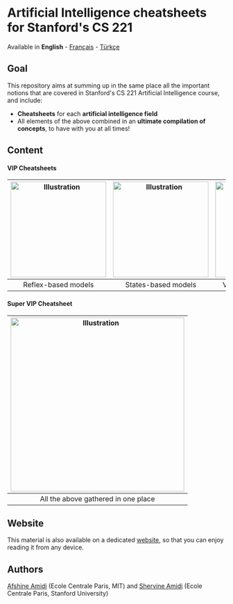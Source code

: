 # Artificial Intelligence cheatsheets for Stanford's CS 221
Available in **English** - [Français](https://github.com/afshinea/stanford-cs-221-artificial-intelligence/tree/master/fr) - [Türkçe](https://github.com/afshinea/stanford-cs-221-artificial-intelligence/tree/master/tr)

## Goal
This repository aims at summing up in the same place all the important notions that are covered in Stanford's CS 221 Artificial Intelligence course, and include:
- **Cheatsheets** for each **artificial intelligence field**
- All elements of the above combined in an **ultimate compilation of concepts**, to have with you at all times!

## Content
#### VIP Cheatsheets
|<a href="https://github.com/afshinea/stanford-cs-221-artificial-intelligence/blob/master/en/cheatsheet-reflex-models.pdf"><img src="https://stanford.edu/~shervine/teaching/cs-221/illustrations/cover/en-001.png?" alt="Illustration" width="220px"/></a>|<a href="https://github.com/afshinea/stanford-cs-221-artificial-intelligence/blob/master/en/cheatsheet-states-models.pdf"><img src="https://stanford.edu/~shervine/teaching/cs-221/illustrations/cover/en-002.png?" alt="Illustration" width="220px"/></a>|<a href="https://github.com/afshinea/stanford-cs-221-artificial-intelligence/blob/master/en/cheatsheet-variables-models.pdf"><img src="https://stanford.edu/~shervine/teaching/cs-221/illustrations/cover/en-003.png" alt="Illustration" width="220px"/></a>|<a href="https://github.com/afshinea/stanford-cs-221-artificial-intelligence/blob/master/en/cheatsheet-logic-models.pdf"><img src="https://stanford.edu/~shervine/teaching/cs-221/illustrations/cover/en-004.png?" alt="Illustration" width="220px"/></a>|
|:--:|:--:|:--:|:--:|
|Reflex-based models|States-based models|Variables-based models|Logic-based models|


#### Super VIP Cheatsheet
|<a href="https://github.com/afshinea/stanford-cs-221-artificial-intelligence/blob/master/en/super-cheatsheet-artificial-intelligence.pdf"><img src="https://stanford.edu/~shervine/teaching/cs-221/illustrations/cover/en-005.png?" alt="Illustration" width="400px"/></a>|
|:--:|
|All the above gathered in one place|

## Website
This material is also available on a dedicated [website](https://stanford.edu/~shervine/teaching/cs-221), so that you can enjoy reading it from any device.

## Authors
[Afshine Amidi](https://twitter.com/afshinea) (Ecole Centrale Paris, MIT) and [Shervine Amidi](https://twitter.com/shervinea) (Ecole Centrale Paris, Stanford University)

